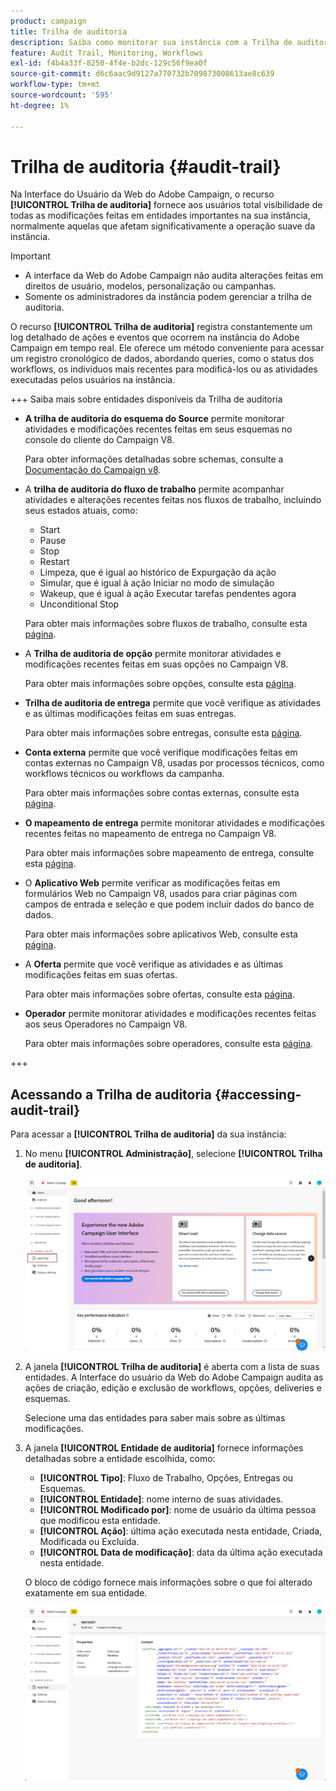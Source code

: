 ```yaml
---
product: campaign
title: Trilha de auditoria
description: Saiba como monitorar sua instância com a Trilha de auditoria do Campaign
feature: Audit Trail, Monitoring, Workflows
exl-id: f4b4a33f-8250-4f4e-b2dc-129c56f9ea0f
source-git-commit: d6c6aac9d9127a770732b709873008613ae8c639
workflow-type: tm+mt
source-wordcount: '595'
ht-degree: 1%

---
```


# Trilha de auditoria {#audit-trail}

Na Interface do Usuário da Web do Adobe Campaign, o recurso **[!UICONTROL Trilha de auditoria]** fornece aos usuários total visibilidade de todas as modificações feitas em entidades importantes na sua instância, normalmente aquelas que afetam significativamente a operação suave da instância.

>[!IMPORTANT]
>
>* A interface da Web do Adobe Campaign não audita alterações feitas em direitos de usuário, modelos, personalização ou campanhas.
>* Somente os administradores da instância podem gerenciar a trilha de auditoria.

O recurso **[!UICONTROL Trilha de auditoria]** registra constantemente um log detalhado de ações e eventos que ocorrem na instância do Adobe Campaign em tempo real. Ele oferece um método conveniente para acessar um registro cronológico de dados, abordando queries, como o status dos workflows, os indivíduos mais recentes para modificá-los ou as atividades executadas pelos usuários na instância.

+++ Saiba mais sobre entidades disponíveis da Trilha de auditoria

* **A trilha de auditoria do esquema do Source** permite monitorar atividades e modificações recentes feitas em seus esquemas no console do cliente do Campaign V8.

  Para obter informações detalhadas sobre schemas, consulte a [Documentação do Campaign v8](https://experienceleague.adobe.com/en/docs/campaign/campaign-v8/developer/shemas-forms/schemas).

* A **trilha de auditoria do fluxo de trabalho** permite acompanhar atividades e alterações recentes feitas nos fluxos de trabalho, incluindo seus estados atuais, como:

   * Start
   * Pause
   * Stop
   * Restart
   * Limpeza, que é igual ao histórico de Expurgação da ação
   * Simular, que é igual à ação Iniciar no modo de simulação
   * Wakeup, que é igual à ação Executar tarefas pendentes agora
   * Unconditional Stop

  Para obter mais informações sobre fluxos de trabalho, consulte esta [página](../workflows/gs-workflows.md).

* A **Trilha de auditoria de opção** permite monitorar atividades e modificações recentes feitas em suas opções no Campaign V8.

  Para obter mais informações sobre opções, consulte esta [página](https://experienceleague.adobe.com/en/docs/campaign-classic/using/installing-campaign-classic/appendices/configuring-campaign-options).

* **Trilha de auditoria de entrega** permite que você verifique as atividades e as últimas modificações feitas em suas entregas.

  Para obter mais informações sobre entregas, consulte esta [página](../msg/gs-deliveries.md).

* **Conta externa** permite que você verifique modificações feitas em contas externas no Campaign V8, usadas por processos técnicos, como workflows técnicos ou workflows da campanha.

  Para obter mais informações sobre contas externas, consulte esta [página](../administration/external-account.md).

* **O mapeamento de entrega** permite monitorar atividades e modificações recentes feitas no mapeamento de entrega no Campaign V8.

  Para obter mais informações sobre mapeamento de entrega, consulte esta [página](https://experienceleague.adobe.com/en/docs/campaign/campaign-v8/audience/add-profiles/target-mappings).

* O **Aplicativo Web** permite verificar as modificações feitas em formulários Web no Campaign V8, usados para criar páginas com campos de entrada e seleção e que podem incluir dados do banco de dados.

  Para obter mais informações sobre aplicativos Web, consulte esta [página](https://experienceleague.adobe.com/en/docs/campaign/campaign-v8/content/webapps).

* A **Oferta** permite que você verifique as atividades e as últimas modificações feitas em suas ofertas.

  Para obter mais informações sobre ofertas, consulte esta [página](../msg/offers.md).

* **Operador** permite monitorar atividades e modificações recentes feitas aos seus Operadores no Campaign V8.

  Para obter mais informações sobre operadores, consulte esta [página](https://experienceleague.adobe.com/en/docs/campaign/campaign-v8/offers/interaction-settings/interaction-operators).

+++

## Acessando a Trilha de auditoria {#accessing-audit-trail}

Para acessar a **[!UICONTROL Trilha de auditoria]** da sua instância:

1. No menu **[!UICONTROL Administração]**, selecione **[!UICONTROL Trilha de auditoria]**.

   ![Captura de tela mostrando o menu Administração com a opção Trilha de auditoria selecionada](assets/audit-trail-1.png)

1. A janela **[!UICONTROL Trilha de auditoria]** é aberta com a lista de suas entidades. A Interface do usuário da Web do Adobe Campaign audita as ações de criação, edição e exclusão de workflows, opções, deliveries e esquemas.

   Selecione uma das entidades para saber mais sobre as últimas modificações.

1. A janela **[!UICONTROL Entidade de auditoria]** fornece informações detalhadas sobre a entidade escolhida, como:

   * **[!UICONTROL Tipo]**: Fluxo de Trabalho, Opções, Entregas ou Esquemas.
   * **[!UICONTROL Entidade]**: nome interno de suas atividades.
   * **[!UICONTROL Modificado por]**: nome de usuário da última pessoa que modificou esta entidade.
   * **[!UICONTROL Ação]**: última ação executada nesta entidade, Criada, Modificada ou Excluída.
   * **[!UICONTROL Data de modificação]**: data da última ação executada nesta entidade.

   O bloco de código fornece mais informações sobre o que foi alterado exatamente em sua entidade.

   ![Captura de tela mostrando a janela Entidade de auditoria com informações detalhadas sobre modificações](assets/audit-trail-2.png)